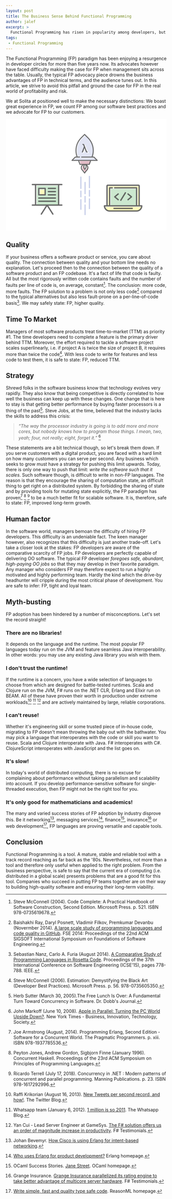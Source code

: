 ```yaml
---
layout: post
title: The Business Sense Behind Functional Programming
author: jalef
excerpt: >
  Functional Programming has risen in popularity among developers, but non-technical people still consider it to be too scientific. In this article we try to present the advantages of Functional Programming in a non-technical approach and explain why it makes sense businesswise.
tags:
 - Functional Programming
---
```


The Functional Programming (FP) paradigm has been enjoying a resurgence in developer circles for more than five years now. Its advocates however have faced difficulty making the case for FP when management sits across the table. Usually, the typical FP advocacy piece drowns the business advantages of FP in technical terms, and the audience tunes out. In this article, we strive to avoid this pitfall and ground the case for FP in the real world of profitability and risk.

We at Solita at positioned well to make the necessary distinctions: We boast great experience in FP, we count FP among our software best practices and we advocate for FP to our customers.

![Functional Programming for Business](/img/the-business-sense-behind-functional-programming/functional-programming.jpg)

## Quality

If your business offers a software product or service, you care about quality. The connection between quality and your bottom line needs no explanation. Let's proceed then to the connection between the quality of a software product and an FP codebase. It's a fact of life that code is faulty. All but the most rigorously written code contains faults and the number of faults per line of code is, on average, constant[^1]. The conclusion: more code, more faults. The FP solution to a problem is not only less code[^2] compared to the typical alternatives but also less fault-prone on a per-line-of-code basis[^3]. We may safely state: FP, higher quality.

## Time To Market

Managers of most software products treat time-to-market (TTM) as priority #1. The time developers need to complete a feature is the primary driver behind TTM. Moreover, the effort required to tackle a software project scales superlinearly, i.e. if project A is twice the size of project B, it requires more than twice the code[^4]. With less code to write for features and less code to test them, it is safe to state: FP, reduced TTM.

## Strategy

Shrewd folks in the software business know that technology evolves very rapidly. They also know that being competitive is directly correlated to how well the business can keep up with these changes. One change that is here to stay is that getting better performance by buying faster processors is a thing of the past[^5]. Steve Jobs, at the time, believed that the industry lacks the skills to address this crisis:

>*“The way the processor industry is going is to add more and more cores, but nobody knows how to program those things. I mean, two, yeah; four, not really; eight, forget it.”* [^6]

These statements are a bit technical though, so let's break them down. If you serve customers with a digital product, you are faced with a hard limit on how many customers you can serve per second. Any business which seeks to grow must have a strategy for pushing this limit upwards. Today, there is only one way to push that limit: *write the software such that it scales*. Such software though, is difficult to write in non-FP languages. The reason is that they encourage the sharing of computation state, an difficult thing to get right on a distributed system. By forbidding the sharing of state and by providing tools for mutating state explicitly, the FP paradigm has proven[^7] [^8] [^9] to be a much better fit for scalable software. It is, therefore, safe to state: FP, improved long-term growth.

## Human factor

In the software world, managers bemoan the difficulty of hiring FP developers. This difficulty is an undeniable fact. The keen manager however, also recognizes that this difficulty is just another trade-off. Let's take a closer look at the stakes: FP developers are aware of the comparative scarcity of FP jobs. FP developers are perfectly capable of delivering OO software. The typical FP developer *foregoes safe, abundant, high-paying OO jobs* so that they may develop in their favorite paradigm. Any manager who considers FP may therefore expect to run a highly motivated and highly performing team. Hardly the kind which the drive-by headhunter will cripple during the most critical phase of development. You are safe to infer: FP, tight and loyal team.

## Myth-busting

FP adoption has been hindered by a number of misconceptions. Let's set the record straight!

### There are no libraries!
It depends on the language and the runtime. The most popular FP languages today run on the JVM and feature seamless Java interoperability. In other words: you may use any existing Java library you wish with them.

### I don't trust the runtime!
If the runtime is a concern, you have a wide selection of languages to choose from which are designed for battle-tested runtimes. Scala and Clojure run on the JVM, F# runs on the .NET CLR, Erlang and Elixir run on BEAM. All of these have proven their worth in production under extreme workloads[^10] [^11] [^12] and are actively maintained by large, reliable corporations.

### I can't reuse!
Whether it's engineering skill or some trusted piece of in-house code, migrating to FP doesn't mean throwing the baby out with the bathwater. You may pick a language that interoperates with the code or skill you want to reuse. Scala and Clojure interoperate with Java. F# interoperates with C#. ClojureScript interoperates with JavaScript and the list goes on.

### It's slow!
In today's world of distributed computing, there is no excuse for complaining about performance without taking parallelism and scalability into account. If you develop performance-sensitive software for single-threaded execution, then FP might not be the right tool for you.

### It's only good for mathematicians and academics!
The many and varied success stories of FP adoption by industry disprove this. Be it networking[^13], messaging services[^14], finance[^15], insurance[^16] or web development[^17], FP languages are proving versatile and capable tools.

## Conclusion
Functional Programming is a tool. A mature, stable and reliable tool with a track record reaching as far back as the '80s. Nevertheless, not more than a tool and therefore only useful when applied to the right problem. From the business perspective, is safe to say that the current era of computing (i.e. distributed in a global scale) presents problems that are a good fit for this tool. Companies who succeed in putting FP teams together are on their way to building high-quality software and ensuring their long-term viability.

[^1]: Steve McConnell (2004). Code Complete: A Practical Handbook of Software Construction, Second Edition. Microsoft Press. p. 521. ISBN 978-0735619678.
[^2]: Baishakhi Ray, Daryl Posnett, Vladimir Filkov, Premkumar Devanbu (Novermber 2014). [A large scale study of programming languages and code quality in GitHub](https://dl.acm.org/doi/10.1145/2635868.2635922). FSE 2014: Proceedings of the 22nd ACM SIGSOFT International Symposium on Foundations of Software Engineering.
[^3]: Sebastian Nanz, Carlo A. Furia (August 2014). [A Comparative Study of Programming Languages in Rosetta Code](https://arxiv.org/abs/1409.0252). Proceedings of the 37th International Conference on Software Engineering (ICSE'15), pages 778-788. IEEE.
[^4]: Steve McConnell (2006). Estimation: Demystifying the Black Art (Developer Best Practices). Microsoft Press. p. 56. 978-0735605350.
[^5]: Herb Sutter (March 30, 2005).The Free Lunch Is Over: A Fundamental Turn Toward Concurrency in Software. Dr. Dobb's Journal.
[^6]: John Markoff (June 10, 2008). [Apple in Parallel: Turning the PC World Upside Down?](https://bits.blogs.nytimes.com/2008/06/10/apple-in-parallel-turning-the-pc-world-upside-down). New York Times - Business, Innovation, Technology, Society.
[^7]: Joe Armstrong (August, 2014). Programming Erlang, Second Edition - Software for a Concurrent World. The Pragmatic Programmers. p. xiii. ISBN 978-1937785536.
[^8]: Peyton Jones, Andrew Gordon, Sigbjorn Finne (January 1996). Concurrent Haskell. Proceedings of the 23rd ACM Symposium on Principles of Programming Languages.
[^9]: Ricardo Terrell (July 17, 2018). Concurrency in .NET : Modern patterns of concurrent and parallel programming. Manning Publications. p. 23. ISBN 978-1617292996.
[^10]: Raffi Krikorian (August 16, 2013). [New Tweets per second record, and how!](https://blog.twitter.com/engineering/en_us/a/2013/new-tweets-per-second-record-and-how.html). The Twitter Blog.
[^11]: Whatsapp team (January 6, 2012). [1 million is so 2011](https://blog.whatsapp.com/1-million-is-so-2011). The Whatsapp Blog.
[^12]: Yan Cui - Lead Server Engineer at GameSys. [The F# solution offers us an order of magnitude increase in productivity](https://fsharp.org/testimonials/#yan-cui). F# Testimonials.
[^13]: Johan Bevemyr. [How Cisco is using Erlang for intent-based networking](https://codesync.global/media/https-youtu-be-077-xjv6plq/).
[^14]: [Who uses Erlang for product development?](http://erlang.org/faq/introduction.html) Erlang homepage.
[^15]: OCaml Success Stories. [Jane Street](https://ocaml.org/learn/success.html#Jane-Street). OCaml homepage.
[^16]: Grange Insurance. [Grange Insurance parallelized its rating engine to take better advantage of multicore server hardware](https://fsharp.org/testimonials/#grange-insurance-1). F# Testimonials.
[^17]: [Write simple, fast and quality type safe code](https://reasonml.github.io/). ReasonML homepage.